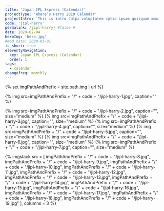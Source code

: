 ```yaml
---
title: 'Japan IPL Express (Calendar)'
projectType: 'Where’s Harry 2019 Calendar'
projectIntro: 'This is intro Culpa voluptatem optio ipsam quisquam maxime nihil nisi reprehenderit nam labore quo animi, autem adipisci explicabo fugit exercitationem deserunt nobis minima magni tempora eum est aliquid. Reiciendis accusamus nam voluptatum dicta tenetur'
code: 'jipl-harry'
permalink: /jipl-harry/ #false #
date: 2020-02-04
heroImg: 'hero.jpg'
#mod_date: 2020-01-01
is_short: true
eleventyNavigation:
  key: Japan IPL Express (Calendar)
  order: 1
tags: 
  - calendar
changefreq: monthly
---
```

{% set imgPathAndPrefix = site.path.img | url %}

{% img src=imgPathAndPrefix + "/" + code + "/jipl-harry-1.jpg", caption="" %}

{% img src=imgPathAndPrefix + "/" + code + "/jipl-harry-2.jpg", caption="", size="medium" %}
{% img src=imgPathAndPrefix + "/" + code + "/jipl-harry-3.jpg", caption="", size="medium" %}
{% img src=imgPathAndPrefix + "/" + code + "/jipl-harry-4.jpg", caption="", size="medium" %}
{% img src=imgPathAndPrefix + "/" + code + "/jipl-harry-5.jpg", caption="", size="medium" %}
{% img src=imgPathAndPrefix + "/" + code + "/jipl-harry-6.jpg", caption="", size="medium" %}
{% img src=imgPathAndPrefix + "/" + code + "/jipl-harry-7.jpg", caption="", size="medium" %}

{% imgstack src = [
              imgPathAndPrefix + "/" + code + "/jipl-harry-8.jpg", 
              imgPathAndPrefix + "/" + code + "/jipl-harry-9.jpg", 
              imgPathAndPrefix + "/" + code + "/jipl-harry-10.jpg", 
              imgPathAndPrefix + "/" + code + "/jipl-harry-11.jpg", 
              imgPathAndPrefix + "/" + code + "/jipl-harry-12.jpg", 
              imgPathAndPrefix + "/" + code + "/jipl-harry-13.jpg",
              imgPathAndPrefix + "/" + code + "/jipl-harry-14.jpg",
              imgPathAndPrefix + "/" + code + "/jipl-harry-15.jpg",
              imgPathAndPrefix + "/" + code + "/jipl-harry-16.jpg",
              imgPathAndPrefix + "/" + code + "/jipl-harry-17.jpg",
              imgPathAndPrefix + "/" + code + "/jipl-harry-18.jpg",
              imgPathAndPrefix + "/" + code + "/jipl-harry-19.jpg"
            ],
            columns = 3
%}
